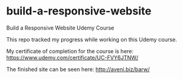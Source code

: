 # build-a-responsive-website
Build a Responsive Website Udemy Course

This repo tracked my progress while working on this Udemy course.

My certificate of completion for the course is here: https://www.udemy.com/certificate/UC-FVY6JTNW/

The finished site can be seen here: http://aveni.biz/barw/
